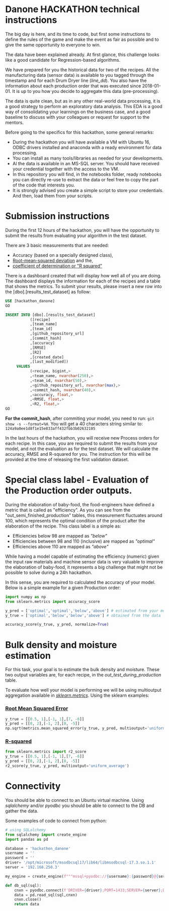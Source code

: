 
# Danone HACKATHON technical instructions

The big day is here, and its time to code, but first some instructions to define the rules of the game and make the event as fair as possible and to give the same opportunity to everyone to win.

The data have been explained already. At first glance, this challenge looks like a good candidate for Regression-based algorithms. 

We have prepared for you the historical data for two of the recipes. All the manufacturing data (sensor data) is available to you tagged through the timestamp and for each Drum Dryer line (*line_dd*). You also have the information about each production order that was executed since 2018-01-01. It is up to you how you decide to aggregate this data (pre-processing).

The data is quite clean, but as in any other real-world data processing, it is a good strategy to perform an exploratory data analysis. This EDA is a good way of consolidating your learnings on the business case, and a good baseline to discuss with your colleagues or request for support to the mentors.

Before going to the specifics for this hackathon, some general remarks:
- During the hackathon you will have available a VM with Ubuntu 16, ODBC drivers installed and anaconda with a ready environment for data processing.
- You can install as many tools/libraries as needed for your developments.
- Al the data is available in an MS-SQL server. You should have received your credential together with the access to the VM.
- In this repository you will find, in the notebooks folder, ready notebooks you can directly re-use to extract the data or feel free to copy the part of the code that interests you.
- It is strongly advised you create a simple script to store your credentials. And then, load them from your scripts.

# Submission instructions

During the first 12 hours of the hackathon, you will have the opportunity to submit the results from evaluating your algorithm in the test dataset.

There are 3 basic measurements that are needed:
- Accuracy (based on a specially designed class),
- [Root-mean-squared deviation](https://en.wikipedia.org/wiki/Root-mean-square_deviation) and the,
- [coefficient of determination or "R squared"](https://en.wikipedia.org/wiki/Coefficient_of_determination)

There is a dashboard created that will display how well all of you are doing. The dashboard displays the information for each of the recipes and a table that shows the metrics. To submit your results, please insert a new row into the [dbo].[results_test_dataset] as follow:

```sql
USE [hackathon_danone]
GO

INSERT INTO [dbo].[results_test_dataset]
           ([recipe]
           ,[team_name]
           ,[team_id]
           ,[github_repository_url]
           ,[commit_hash]
           ,[accuracy]
           ,[RMSE]
           ,[R2]
           ,[created_date]
           ,[last_modified])
     VALUES
           (<recipe, bigint,>
           ,<team_name, nvarchar(250),>
           ,<team_id, nvarchar(50),>
           ,<github_repository_url, nvarchar(max),>
           ,<commit_hash, nvarchar(40),>
           ,<accuracy, float,>
           ,<RMSE, float,>
           ,<R2, float,>
GO
```
**For the commit_hash**, after commiting your model, you need to run: `git show -s --format=%H`. You will get a 40 characters string similar to: `124a9a0ee1d8f1e15e833aff432fbb3b02632105`

In the last hours of the hackathon, you will receive new Process orders for each recipe. In this case, you are required to submit the results from your model, and not the evaluation as for the test dataset. We will calculate the accuracy, RMSE and R-squared for you. The instruction for this will be provided at the time of releasing the first validation dataset.


# Special class label - Evaluation of the Production order outputs.

During the elaboration of baby-food, the food-engineers have defined a metric that is called as "efficiency". As you can see from the "out_semi_finished_production" tables, this measurement fluctuates around 100, which represents the optimal condition of the product after the elaboration of the recipe.
This class label is a simple as:
- Efficiencies below 98 are mapped as _"below"_
- Efficiencies between 98 and 110 (inclusive) are mapped as _"optimal"_
- Efficiencies above 110 are mapped as _"above"_

While having a model capable of estimating the efficiency (numeric) given the input raw materials and machine sensor data is very valuable to improve the elaboration of baby-food, it represents a big challenge that might not be possible to solve during a 24h hackathon.

In this sense, you are required to calculated the accuracy of your model. Below is a simple example for a given Production order:
```python
import numpy as np
from sklearn.metrics import accuracy_score

y_pred = ['optimal','optimal','below','above'] # estimated from your model
y_true = ['optimal','below','below','above'] # obtained from the data

accuracy_score(y_true, y_pred, normalize=True)
```

# Bulk density and moisture estimation

For this task, your goal is to estimate the bulk density and moisture. These two output variables are, for each recipe,  in the *out_test_during_production* table.

To evaluate how well your model is performing we will be using multioutput aggregation available in [*sklearn.metrics*](https://scikit-learn.org/stable/modules/model_evaluation.html). Using the sklearn examples:

### [Root Mean Squared Error](https://scikit-learn.org/stable/modules/generated/sklearn.metrics.mean_squared_error.html#sklearn.metrics.mean_squared_error)
```python
y_true = [[0.5, 1],[-1, 1],[7, -6]]
y_pred = [[0, 2],[-1, 2],[8, -5]]
np.sqrt(metrics.mean_squared_error(y_true, y_pred, multioutput='uniform_average'))
```
### [R-squared](https://scikit-learn.org/stable/modules/generated/sklearn.metrics.r2_score.html#sklearn.metrics.r2_score)
```python
from sklearn.metrics import r2_score
y_true = [[0.5, 1],[-1, 1],[7, -6]]
y_pred = [[0, 2],[-1, 2],[8, -5]]
r2_score(y_true, y_pred, multioutput='uniform_average') 
```

# Connectivity

You should be able to connect to an Ubuntu virtual machine. Using _sqlalchemy_ and/or _pyodbc_ you should be able to connect to the DB and gather the data.

Some examples of code to connect from python:

```python
# using SQLalchemy 
from sqlalchemy import create_engine
import pandas as pd

database = 'hackathon_danone'
username = ''
password = ''
driver= '/opt/microsoft/msodbcsql17/lib64/libmsodbcsql-17.3.so.1.1'
server = '192.168.250.3'

my_engine = create_engine(f"""mssql+pyodbc://{username}:{password}@{server}:1433/{database}?driver={server}', fast_executemany=True""" )

def db_sql(sql):
    cnxn = pyodbc.connect(f'DRIVER={driver};PORT=1433;SERVER={server};DATABASE={database};UID={username};PWD={password}')
    data = pd.read_sql(sql,cnxn)
    cnxn.close()    
    return data
```
